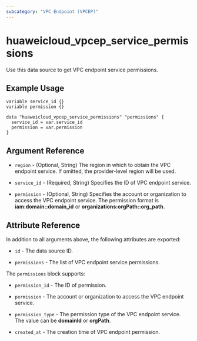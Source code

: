 ```yaml
---
subcategory: "VPC Endpoint (VPCEP)"
---
```


# huaweicloud_vpcep_service_permissions

Use this data source to get VPC endpoint service permissions.

## Example Usage

```hcl
variable service_id {}
variable permission {}

data "huaweicloud_vpcep_service_permissions" "permissions" {
  service_id = var.service_id
  permission = var.permission
}
```

## Argument Reference

* `region` - (Optional, String) The region in which to obtain the VPC endpoint service. If omitted, the
  provider-level region will be used.

* `service_id` - (Required, String) Specifies the ID of VPC endpoint service.

* `permission` - (Optional, String) Specifies the account or organization to access the VPC endpoint service.
  The permission format is **iam:domain::domain_id** or **organizations:orgPath::org_path**.

## Attribute Reference

In addition to all arguments above, the following attributes are exported:

* `id` - The data source ID.

* `permissions` - The list of VPC endpoint service permissions.

The `permissions` block supports:

* `permission_id` - The ID of permission.

* `permission` - The account or organization to access the VPC endpoint service.

* `permission_type` - The permission type of the VPC endpoint service. The value can be **domainId** or **orgPath**.

* `created_at` - The creation time of VPC endpoint permission.
